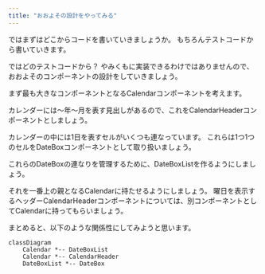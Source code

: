 ```yaml
---
title: "おおよその設計をやってみる"
---
```


<!-- 最初にTODOリストを整理したい -->


ではまずはどこからコードを書いていきましょうか。
もちろんテストコードから書いていきます。

ではどのテストコードから？
やみくもに実装できるわけではありませんので、おおよそのコンポーネントの設計をしていきましょう。

まず最も大きなコンポーネントとなるCalendarコンポーネントを考えます。

カレンダーには〜年〜月を表す見出しがあるので、これをCalendarHeaderコンポーネントとしましょう。

カレンダーの中には1日を表すセルがいくつも連なっています。
これらは1つ1つのセルをDateBoxコンポーネントとして取り扱いましょう。

これらのDateBoxの連なりを管理するために、DateBoxListを作るようにしましょう。

それを一番上の親となるCalendarに持たせるようにしましょう。
曜日を表示するヘッダーCalendarHeaderコンポーネントについては、別コンポーネントとしてCalendarに持ってもらいましょう。

まとめると、以下のような関係性にしてみようと思います。

```mermaid
classDiagram
    Calendar *-- DateBoxList
    Calendar *-- CalendarHeader
    DateBoxList *-- DateBox
```